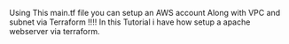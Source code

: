 Using This main.tf file you can setup an AWS account Along with VPC and subnet via Terraform !!!!
In this Tutorial i have how setup a apache  webserver via terraform.
